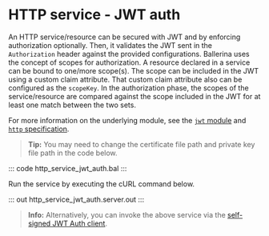 # HTTP service - JWT auth

An HTTP service/resource can be secured with JWT and by enforcing authorization optionally. Then, it validates the JWT sent in the `Authorization` header against the provided configurations. Ballerina uses the concept of scopes for authorization. A resource declared in a service can be bound to one/more scope(s). The scope can be included in the JWT using a custom claim attribute. That custom claim attribute also can be configured as the `scopeKey`. In the authorization phase, the scopes of the service/resource are compared against the scope included in the JWT for at least one match between the two sets.

For more information on the underlying module, see the [`jwt` module](https://lib.ballerina.io/ballerina/jwt/latest/) and [`http` specification](https://ballerina.io/spec/http/#9113-listener---jwt-auth).

>**Tip:** You may need to change the certificate file path and private key file path in the code below.

::: code http_service_jwt_auth.bal :::

Run the service by executing the cURL command below.

::: out http_service_jwt_auth.server.out :::

>**Info:** Alternatively, you can invoke the above service via the [self-signed JWT Auth client](/learn/by-example/http-client-self-signed-jwt-auth).
